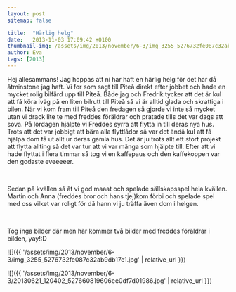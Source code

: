 ```yaml
---
layout: post
sitemap: false

title:  "Härlig helg"
date:   2013-11-03 17:09:42 +0100
thumbnail-img: /assets/img/2013/november/6-3/img_3255_5276732fe087c32ab9db17e1.jpg
author: Eva
tags: [2013]
---
```


Hej allesammans! Jag hoppas att ni har haft en härlig helg för det har då åtminstone jag haft. Vi for som sagt till Piteå direkt efter jobbet och hade en mycket rolig bilfärd upp till Piteå. Både jag och Fredrik tycker att det är kul att få köra iväg på en liten bilrutt till Piteå så vi är alltid glada och skrattiga i bilen. När vi kom fram till Piteå den fredagen så gjorde vi inte så mycket utan vi drack lite te med freddes föräldrar och pratade tills det var dags att sova. På lördagen hjälpte vi Freddes syrra att flytta in till deras nya hus. Trots att det var jobbigt att bära alla flyttlådor så var det ändå kul att få hjälpa dom få ut allt ur deras gamla hus. Det är ju trots allt ett stort projekt att flytta allting så det var tur att vi var många som hjälpte till. Efter att vi hade flyttat i flera timmar så tog vi en kaffepaus och den kaffekoppen var den godaste eveeeeer. 




 




Sedan på kvällen så åt vi god maaat och spelade sällskapsspel hela kvällen. Martin och Anna (freddes bror och hans tjej)kom förbi och spelade spel med oss vilket var roligt för då hann vi ju träffa även dom i helgen. 




 




Tog inga bilder där men här kommer två bilder med freddes föräldrar i bilden, yay!:D

![]({{ '/assets/img/2013/november/6-3/img_3255_5276732fe087c32ab9db17e1.jpg'  | relative_url }})

![]({{ '/assets/img/2013/november/6-3/20130621_120402_527660819606ee0df7d01986.jpg'  | relative_url }})

